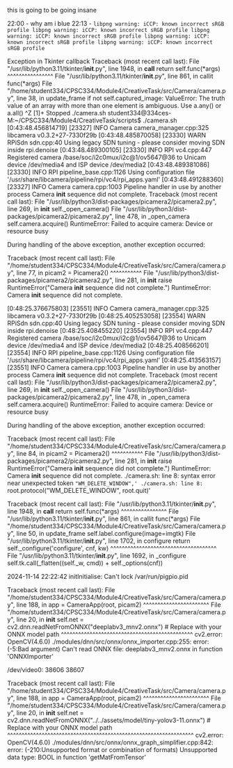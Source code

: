 this is going to be going insane

22:00 - why am i blue
22:13 - `libpng warning: iCCP: known incorrect sRGB profile
libpng warning: iCCP: known incorrect sRGB profile
libpng warning: iCCP: known incorrect sRGB profile
libpng warning: iCCP: known incorrect sRGB profile
libpng warning: iCCP: known incorrect sRGB profile`


Exception in Tkinter callback
Traceback (most recent call last):
  File "/usr/lib/python3.11/tkinter/__init__.py", line 1948, in __call__
    return self.func(*args)
           ^^^^^^^^^^^^^^^^
  File "/usr/lib/python3.11/tkinter/__init__.py", line 861, in callit
    func(*args)
  File "/home/student334/CPSC334/Module4/CreativeTask/src/Camera/camera.py", line 38, in update_frame
    if not self.captured_image:
ValueError: The truth value of an array with more than one element is ambiguous. Use a.any() or a.all()
^Z
[1]+  Stopped                 ./camera.sh
student334@334ces-M:~/CPSC334/Module4/CreativeTask/scripts$ ./camera.sh
[0:43:48.456814719] [23327]  INFO Camera camera_manager.cpp:325 libcamera v0.3.2+27-7330f29b
[0:43:48.485870058] [23330]  WARN RPiSdn sdn.cpp:40 Using legacy SDN tuning - please consider moving SDN inside rpi.denoise
[0:43:48.489300105] [23330]  INFO RPI vc4.cpp:447 Registered camera /base/soc/i2c0mux/i2c@1/ov5647@36 to Unicam device /dev/media4 and ISP device /dev/media2
[0:43:48.489381086] [23330]  INFO RPI pipeline_base.cpp:1126 Using configuration file '/usr/share/libcamera/pipeline/rpi/vc4/rpi_apps.yaml'
[0:43:48.491288360] [23327]  INFO Camera camera.cpp:1003 Pipeline handler in use by another process
Camera __init__ sequence did not complete.
Traceback (most recent call last):
  File "/usr/lib/python3/dist-packages/picamera2/picamera2.py", line 269, in __init__
    self._open_camera()
  File "/usr/lib/python3/dist-packages/picamera2/picamera2.py", line 478, in _open_camera
    self.camera.acquire()
RuntimeError: Failed to acquire camera: Device or resource busy

During handling of the above exception, another exception occurred:

Traceback (most recent call last):
  File "/home/student334/CPSC334/Module4/CreativeTask/src/Camera/camera.py", line 77, in <module>
    picam2 = Picamera2()
             ^^^^^^^^^^^
  File "/usr/lib/python3/dist-packages/picamera2/picamera2.py", line 281, in __init__
    raise RuntimeError("Camera __init__ sequence did not complete.")
RuntimeError: Camera __init__ sequence did not complete.

[0:48:25.376675803] [23551]  INFO Camera camera_manager.cpp:325 libcamera v0.3.2+27-7330f29b
[0:48:25.405253058] [23554]  WARN RPiSdn sdn.cpp:40 Using legacy SDN tuning - please consider moving SDN inside rpi.denoise
[0:48:25.408455220] [23554]  INFO RPI vc4.cpp:447 Registered camera /base/soc/i2c0mux/i2c@1/ov5647@36 to Unicam device /dev/media4 and ISP device /dev/media2
[0:48:25.408566201] [23554]  INFO RPI pipeline_base.cpp:1126 Using configuration file '/usr/share/libcamera/pipeline/rpi/vc4/rpi_apps.yaml'
[0:48:25.413563157] [23551]  INFO Camera camera.cpp:1003 Pipeline handler in use by another process
Camera __init__ sequence did not complete.
Traceback (most recent call last):
  File "/usr/lib/python3/dist-packages/picamera2/picamera2.py", line 269, in __init__
    self._open_camera()
  File "/usr/lib/python3/dist-packages/picamera2/picamera2.py", line 478, in _open_camera
    self.camera.acquire()
RuntimeError: Failed to acquire camera: Device or resource busy

During handling of the above exception, another exception occurred:

Traceback (most recent call last):
  File "/home/student334/CPSC334/Module4/CreativeTask/src/Camera/camera.py", line 84, in <module>
    picam2 = Picamera2()
             ^^^^^^^^^^^
  File "/usr/lib/python3/dist-packages/picamera2/picamera2.py", line 281, in __init__
    raise RuntimeError("Camera __init__ sequence did not complete.")
RuntimeError: Camera __init__ sequence did not complete.
./camera.sh: line 8: syntax error near unexpected token `"WM_DELETE_WINDOW",'
./camera.sh: line 8: `root.protocol("WM_DELETE_WINDOW", root.quit)'


Traceback (most recent call last):
  File "/usr/lib/python3.11/tkinter/__init__.py", line 1948, in __call__
    return self.func(*args)
           ^^^^^^^^^^^^^^^^
  File "/usr/lib/python3.11/tkinter/__init__.py", line 861, in callit
    func(*args)
  File "/home/student334/CPSC334/Module4/CreativeTask/src/Camera/camera.py", line 50, in update_frame
    self.label.configure(image=imgtk)
  File "/usr/lib/python3.11/tkinter/__init__.py", line 1702, in configure
    return self._configure('configure', cnf, kw)
           ^^^^^^^^^^^^^^^^^^^^^^^^^^^^^^^^^^^^^
  File "/usr/lib/python3.11/tkinter/__init__.py", line 1692, in _configure
    self.tk.call(_flatten((self._w, cmd)) + self._options(cnf))

2024-11-14 22:22:42 initInitialise: Can't lock /var/run/pigpio.pid


Traceback (most recent call last):
  File "/home/student334/CPSC334/Module4/CreativeTask/src/Camera/camera.py", line 188, in <module>
    app = CameraApp(root, picam2)
          ^^^^^^^^^^^^^^^^^^^^^^^
  File "/home/student334/CPSC334/Module4/CreativeTask/src/Camera/camera.py", line 20, in __init__
    self.net = cv2.dnn.readNetFromONNX("deeplabv3_mnv2.onnx")  # Replace with your ONNX model path
               ^^^^^^^^^^^^^^^^^^^^^^^^^^^^^^^^^^^^^^^^^^^^^^
cv2.error: OpenCV(4.6.0) ./modules/dnn/src/onnx/onnx_importer.cpp:255: error: (-5:Bad argument) Can't read ONNX file: deeplabv3_mnv2.onnx in function 'ONNXImporter'

/dev/video0:         38606 38607

Traceback (most recent call last):
  File "/home/student334/CPSC334/Module4/CreativeTask/src/Camera/camera.py", line 188, in <module>
    app = CameraApp(root, picam2)
          ^^^^^^^^^^^^^^^^^^^^^^^
  File "/home/student334/CPSC334/Module4/CreativeTask/src/Camera/camera.py", line 20, in __init__
    self.net = cv2.dnn.readNetFromONNX("../../assets/model/tiny-yolov3-11.onnx")  # Replace with your ONNX model path
               ^^^^^^^^^^^^^^^^^^^^^^^^^^^^^^^^^^^^^^^^^^^^^^^^^^^^^^^^^^^^^^^^^
cv2.error: OpenCV(4.6.0) ./modules/dnn/src/onnx/onnx_graph_simplifier.cpp:842: error: (-210:Unsupported format or combination of formats) Unsupported data type: BOOL in function 'getMatFromTensor'

